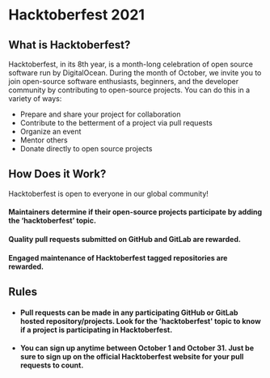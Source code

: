 # Hacktoberfest 2021
## What is Hacktoberfest?
Hacktoberfest, in its 8th year, is a month-long celebration of open source software run by DigitalOcean. During the month of October, we invite you to join open-source software enthusiasts, beginners, and the developer community by contributing to open-source projects. You can do this in a variety of ways:
- Prepare and share your project for collaboration
- Contribute to the betterment of a project via pull requests
- Organize an event
- Mentor others
- Donate directly to open source projects
## How Does it Work?
Hacktoberfest is open to everyone in our global community!
#### Maintainers determine if their open-source projects participate by adding the ‘hacktoberfest’ topic.
#### Quality pull requests submitted on GitHub and GitLab are rewarded.
#### Engaged maintenance of Hacktoberfest tagged repositories are rewarded.
## Rules
- #### Pull requests can be made in any participating GitHub or GitLab hosted repository/projects. Look for the 'hacktoberfest' topic to know if a project is participating in Hacktoberfest.
- #### You can sign up anytime between October 1 and October 31. Just be sure to sign up on the official Hacktoberfest website for your pull requests to count.
